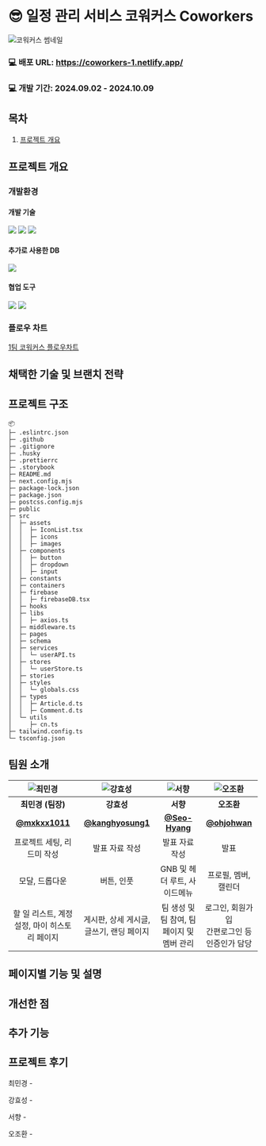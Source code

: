 # 😎 일정 관리 서비스 코워커스 Coworkers

![코워커스 썸네일](https://github.com/user-attachments/assets/61111fd4-e9c2-4caa-8c94-03ae99b9dc2a)


### 💻 배포 URL: https://coworkers-1.netlify.app/
### 💻 개발 기간: 2024.09.02 - 2024.10.09


## 목차
1. [프로젝트 개요](#프로젝트-개요)



## 프로젝트 개요

### 개발환경

#### 개발 기술
<img src="https://img.shields.io/badge/Next.js-000000?style=flat-square&logo=Next.js&logoColor=white"/> <img src="https://img.shields.io/badge/Typescript-3178C6?style=flat-square&logo=Typescript&logoColor=white"/> <img src="https://img.shields.io/badge/Tailwind CSS-06B6D4?style=flat-square&logo=Tailwind CSS&logoColor=white"/>

#### 추가로 사용한 DB
<img src="https://img.shields.io/badge/Firebase-FFCA28?style=flat-square&logo=firebase&logoColor=black"/>

#### 협업 도구
<img src="https://img.shields.io/badge/Git-F05032?style=flat-square&logo=git&logoColor=white"/> <img src="https://img.shields.io/badge/GitHub-181717?style=flat-square&logo=GitHub&logoColor=white"/>

### 플로우 차트
[1팀 코워커스 플로우차트](https://github.com/part4-1st-team/coworkers/wiki/%EC%BD%94%EC%9B%8C%EC%BB%A4%EC%8A%A4-%ED%94%8C%EB%A1%9C%EC%9A%B0-%EC%B0%A8%ED%8A%B8)

## 채택한 기술 및 브랜치 전략

## 프로젝트 구조
```
📦 
├─ .eslintrc.json
├─ .github
├─ .gitignore
├─ .husky
├─ .prettierrc
├─ .storybook
├─ README.md
├─ next.config.mjs
├─ package-lock.json
├─ package.json
├─ postcss.config.mjs
├─ public
├─ src
│  ├─ assets
│  │  ├─ IconList.tsx
│  │  ├─ icons
│  │  ├─ images
│  ├─ components
│  │  ├─ button
│  │  ├─ dropdown
│  │  ├─ input
│  ├─ constants
│  ├─ containers
│  ├─ firebase
│  │  ├─ firebaseDB.tsx
│  ├─ hooks
│  ├─ libs
│  │  ├─ axios.ts
│  ├─ middleware.ts
│  ├─ pages
│  ├─ schema
│  ├─ services
│  │  └─ userAPI.ts
│  ├─ stores
│  │  └─ userStore.ts
│  ├─ stories
│  ├─ styles
│  │  └─ globals.css
│  ├─ types
│  │  ├─ Article.d.ts
│  │  ├─ Comment.d.ts
│  └─ utils
│     ├─ cn.ts
├─ tailwind.config.ts
└─ tsconfig.json
```

## 팀원 소개

|![최민경](https://github.com/user-attachments/assets/d68dc024-36bf-441a-8fc1-ecd96b48a8e1)|![강효성](https://github.com/user-attachments/assets/e13c5b86-c846-4e01-ae3d-6a62a9a92a1c)|![서향](https://github.com/user-attachments/assets/cddd9eb1-30b7-467a-b865-2ff62f092d59)|![오조환](https://github.com/user-attachments/assets/2623e4eb-13cd-4007-8c6e-59cbeefdc0e8)|
|:-:|:-:|:-:|:-:|
|**최민경 (팀장)**|**강효성**|**서향**|**오조환**|
|**[@mxkxx1011](https://github.com/mxkxx1011)**|**[@kanghyosung1](https://github.com/kanghyosung1)**|**[@Seo-Hyang](https://github.com/Seo-Hyang)**|**[@ohjohwan](https://github.com/ohjohwan)**|
|프로젝트 세팅, 리드미 작성|발표 자료 작성|발표 자료 작성|발표|
|모달, 드롭다운|버튼, 인풋|GNB 및 헤더 루트, 사이드메뉴|프로필, 멤버, 캘린더|
|할 일 리스트, 계정 설정, 마이 히스토리 페이지|게시판, 상세 게시글, 글쓰기, 랜딩 페이지|팀 생성 및 팀 참여, 팀 페이지 및 멤버 관리|로그인, 회원가입<br/>간편로그인 등 인증인가 담당|




## 페이지별 기능 및 설명

## 개선한 점



## 추가 기능







## 프로젝트 후기

최민경 -

강효성 -

서향 - 

오조환 - 
